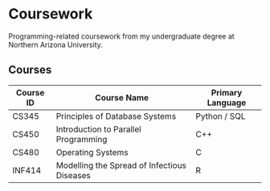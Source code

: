 # Coursework
Programming-related coursework from my undergraduate degree at Northern Arizona University.

## Courses
| Course ID | Course Name | Primary Language |
|---|---|---|
| CS345 | Principles of Database Systems | Python / SQL |
| CS450 | Introduction to Parallel Programming | C++ |
| CS480 | Operating Systems | C |
| INF414 | Modelling the Spread of Infectious Diseases | R |
